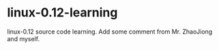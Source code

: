 # linux-0.12-learning
linux-0.12 source code learning. Add some comment from Mr. ZhaoJiong and myself.
